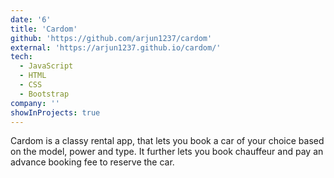```yaml
---
date: '6'
title: 'Cardom'
github: 'https://github.com/arjun1237/cardom'
external: 'https://arjun1237.github.io/cardom/'
tech:
  - JavaScript
  - HTML
  - CSS
  - Bootstrap
company: ''
showInProjects: true
---
```


Cardom is a classy rental app, that lets you book a car of your choice based on the model, power and type. It further lets you book chauffeur and pay an advance booking fee to reserve the car.
